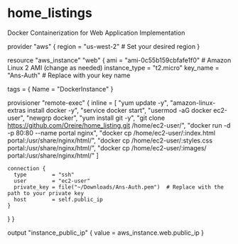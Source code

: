 # home_listings
Docker Containerization for Web Application Implementation  

provider "aws" {
  region = "us-west-2"  # Set your desired region
}

resource "aws_instance" "web" {
  ami           = "ami-0c55b159cbfafe1f0"  # Amazon Linux 2 AMI (change as needed)
  instance_type = "t2.micro"
  key_name      = "Ans-Auth"  # Replace with your key name

  tags = {
    Name = "DockerInstance"
  }

  provisioner "remote-exec" {
    inline = [
      "yum update -y",
      "amazon-linux-extras install docker -y",
      "service docker start",
      "usermod -aG docker ec2-user",
      "newgrp docker",
      "yum install git -y",
      "git clone https://github.com/Oreire/home_listing.git /home/ec2-user/",
      "docker run -d -p 80:80 --name portal nginx",
      "docker cp /home/ec2-user/:index.html portal:/usr/share/nginx/html/",
      "docker cp /home/ec2-user/:styles.css portal:/usr/share/nginx/html/",
      "docker cp /home/ec2-user/:images/ portal:/usr/share/nginx/html/"
    ]

    connection {
      type        = "ssh"
      user        = "ec2-user"
      private_key = file("~/Downloads/Ans-Auth.pem")  # Replace with the path to your private key
      host        = self.public_ip
    }
  }
}

output "instance_public_ip" {
  value = aws_instance.web.public_ip
}
